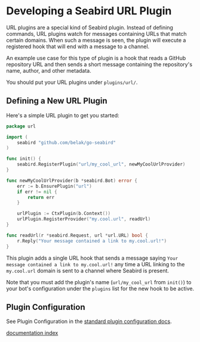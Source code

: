 # Developing a Seabird URL Plugin

URL plugins are a special kind of Seabird plugin. Instead of defining commands, URL plugins watch for messages containing URLs that match certain domains. When such a message is seen, the plugin will execute a registered hook that will end with a message to a channel.

An example use case for this type of plugin is a hook that reads a GitHub repository URL and then sends a short message containing the repository's name, author, and other metadata.

You should put your URL plugins under `plugins/url/`.

## Defining a New URL Plugin

Here's a simple URL plugin to get you started:

```go
package url

import (
    seabird "github.com/belak/go-seabird"
)

func init() {
    seabird.RegisterPlugin("url/my_cool_url", newMyCoolUrlProvider)
}

func newMyCoolUrlProvider(b *seabird.Bot) error {
    err := b.EnsurePlugin("url")
    if err != nil {
        return err
    }

    urlPlugin := CtxPlugin(b.Context())
    urlPlugin.RegisterProvider("my.cool.url", readUrl)
}

func readUrl(r *seabird.Request, url *url.URL) bool {
    r.Reply("Your message contained a link to my.cool.url!")
}
```

This plugin adds a single URL hook that sends a message saying `Your message contained a link to my.cool.url!` any time a URL linking to the `my.cool.url` domain is sent to a channel where Seabird is present.

Note that you must add the plugin's name (`url/my_cool_url` from `init()`) to your bot's configuration under the `plugins` list for the new hook to be active.

## Plugin Configuration

See Plugin Configuration in the [standard plugin configuration docs](./plugin_development.md).

[documentation index](./README.md)
